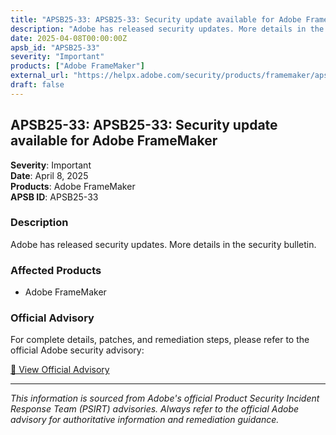```yaml
---
title: "APSB25-33: APSB25-33: Security update available for Adobe FrameMaker"
description: "Adobe has released security updates. More details in the security bulletin."
date: 2025-04-08T00:00:00Z
apsb_id: "APSB25-33"
severity: "Important"
products: ["Adobe FrameMaker"]
external_url: "https://helpx.adobe.com/security/products/framemaker/apsb25-33.html"
draft: false
---
```


## APSB25-33: APSB25-33: Security update available for Adobe FrameMaker

**Severity**: Important  
**Date**: April 8, 2025  
**Products**: Adobe FrameMaker  
**APSB ID**: APSB25-33

### Description

Adobe has released security updates. More details in the security bulletin.

### Affected Products

- Adobe FrameMaker


### Official Advisory

For complete details, patches, and remediation steps, please refer to the official Adobe security advisory:

[🔗 View Official Advisory](https://helpx.adobe.com/security/products/framemaker/apsb25-33.html)

---

*This information is sourced from Adobe's official Product Security Incident Response Team (PSIRT) advisories. Always refer to the official Adobe advisory for authoritative information and remediation guidance.*
